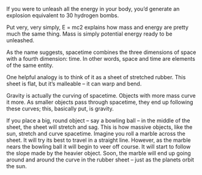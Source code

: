 If you were to unleash all the energy in your body, you’d generate an explosion equivalent to 30 hydrogen bombs. 

Put very, very simply, E = mc2 explains how mass and energy are pretty much the same thing. Mass is simply potential energy ready to be unleashed. 

As the name suggests, spacetime combines the three dimensions of space with a fourth dimension: time. In other words, space and time are elements of the same entity.

One helpful analogy is to think of it as a sheet of stretched rubber. This sheet is flat, but it’s malleable – it can warp and bend.

Gravity is actually the curving of spacetime. Objects with more mass curve it more. As smaller objects pass through spacetime, they end up following these curves; this, basically put, is gravity.

If you place a big, round object – say a bowling ball – in the middle of the sheet, the sheet will stretch and sag. This is how massive objects, like the sun, stretch and curve spacetime. Imagine you roll a marble across the sheet. It will try its best to travel in a straight line. However, as the marble nears the bowling ball it will begin to veer off course. It will start to follow the slope made by the heavier object. Soon, the marble will end up going around and around the curve in the rubber sheet – just as the planets orbit the sun.